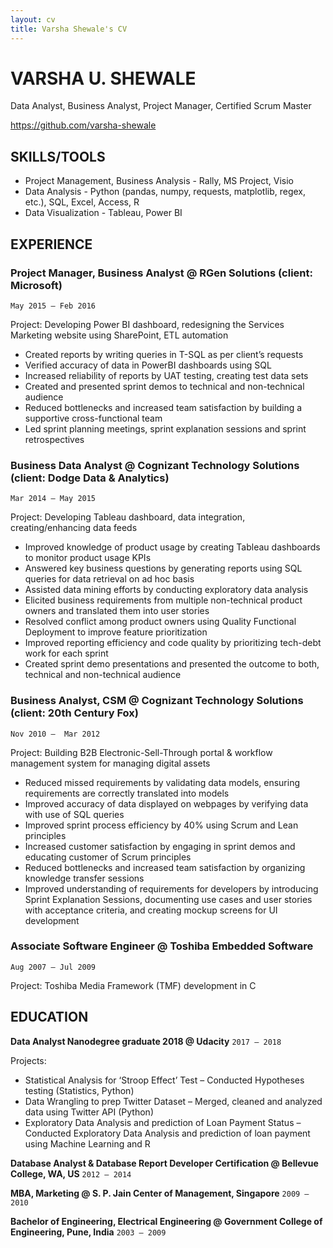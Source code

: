 ```yaml
---
layout: cv
title: Varsha Shewale's CV
---
```

# VARSHA U. SHEWALE
Data Analyst, Business Analyst, Project Manager, Certified Scrum Master

<div id="webaddress">
<a href="https://github.com/varsha-shewale">https://github.com/varsha-shewale</a>
</div>


## SKILLS/TOOLS
-	Project Management, Business Analysis - Rally, MS Project, Visio 
-	Data Analysis - Python (pandas, numpy, requests, matplotlib, regex, etc.), SQL, Excel, Access, R 
-	Data Visualization - Tableau, Power BI


## EXPERIENCE
### Project Manager, Business Analyst @ RGen Solutions (client: Microsoft)                                      
`May 2015 – Feb 2016`

Project: Developing Power BI dashboard, redesigning the Services Marketing website using SharePoint, ETL automation
-	Created reports by writing queries in T-SQL as per client’s requests
-	Verified accuracy of data in PowerBI dashboards using SQL 
-	Increased reliability of reports by UAT testing, creating test data sets
-	Created and presented sprint demos to technical and non-technical audience
-	Reduced bottlenecks and increased team satisfaction by building a supportive cross-functional team
-	Led sprint planning meetings, sprint explanation sessions and sprint retrospectives

### Business Data Analyst @ Cognizant Technology Solutions (client: Dodge Data & Analytics)         
`Mar 2014 – May 2015`       

Project: Developing Tableau dashboard, data integration, creating/enhancing data feeds
-	Improved knowledge of product usage by creating Tableau dashboards to monitor product usage KPIs
-	Answered key business questions by generating reports using SQL queries for data retrieval on ad hoc basis
-	Assisted data mining efforts by conducting exploratory data analysis
-	Elicited business requirements from multiple non-technical product owners and translated them into user stories
-	Resolved conflict among product owners using Quality Functional Deployment to improve feature prioritization
-	Improved reporting efficiency and code quality by prioritizing tech-debt work for each sprint 
-	Created sprint demo presentations and presented the outcome to both, technical and non-technical audience 

### Business Analyst, CSM @ Cognizant Technology Solutions (client: 20th Century Fox)                  
`Nov 2010 –  Mar 2012`	                                                                       

Project: Building B2B Electronic-Sell-Through portal & workflow management system for managing digital assets 
-	Reduced missed requirements by validating data models, ensuring requirements are correctly translated into models
-	Improved accuracy of data displayed on webpages by verifying data with use of SQL queries
-	Improved sprint process efficiency by 40% using Scrum and Lean principles 
-	Increased customer satisfaction by engaging in sprint demos and educating customer of Scrum principles
-	Reduced bottlenecks and increased team satisfaction by organizing knowledge transfer sessions 
-	Improved understanding of requirements for developers by introducing Sprint Explanation Sessions, documenting use cases and user stories with acceptance criteria, and creating mockup screens for UI development

### Associate Software Engineer @ Toshiba Embedded Software                                                           
`Aug 2007 – Jul 2009`

Project: Toshiba Media Framework (TMF) development in C

## EDUCATION
**Data Analyst Nanodegree graduate 2018 @ Udacity** `2017 – 2018`

Projects:
- Statistical Analysis for ‘Stroop Effect’ Test  – Conducted Hypotheses testing (Statistics, Python)
- Data Wrangling to prep Twitter Dataset – Merged, cleaned and analyzed data using Twitter API (Python)
- Exploratory Data Analysis and prediction of Loan Payment Status – Conducted Exploratory Data Analysis and prediction of loan payment using Machine Learning and R

**Database Analyst & Database Report Developer Certification @ Bellevue College, WA, US** `2012 – 2014`

**MBA, Marketing @ S. P. Jain Center of Management, Singapore** `2009 – 2010`

**Bachelor of Engineering, Electrical Engineering @ Government College of Engineering, Pune, India** `2003 – 2009`

<!-- ### Footer

- Gap after Feb 2016 for continuing education and enhancing data analysis/ data science skills
- Gap prior to Nov 2010 for MBA; gap after Mar 2012 to pursue fulltime post graduate Database Certification in US -->


